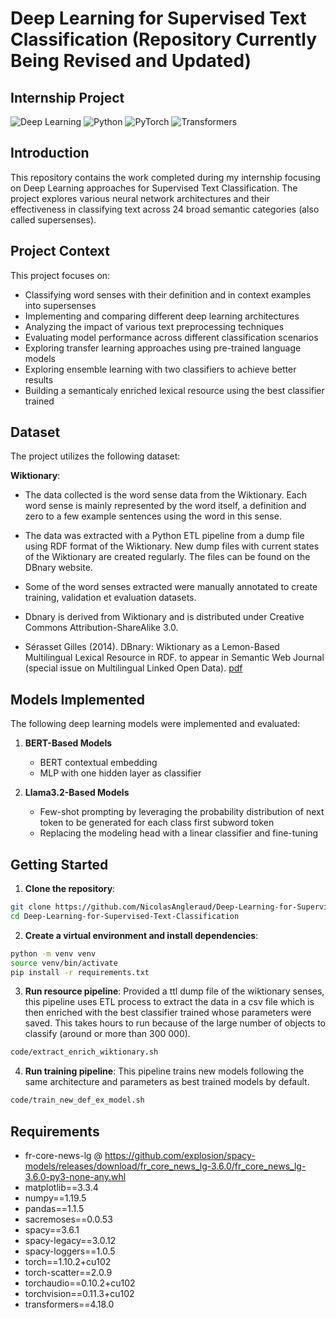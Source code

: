 # Deep Learning for Supervised Text Classification (Repository Currently Being Revised and Updated)
## Internship Project

![Deep Learning](https://img.shields.io/badge/Deep_Learning-Text_Classification-blue)
![Python](https://img.shields.io/badge/Python-3.6%2B-green)
![PyTorch](https://img.shields.io/badge/PyTorch-1.10.2-red)
![Transformers](https://img.shields.io/badge/Transformers-4.18.0-yellow)

## Introduction

This repository contains the work completed during my internship focusing on Deep Learning approaches for Supervised Text Classification. The project explores various neural network architectures and their effectiveness in classifying text across 24 broad semantic categories (also called supersenses).

## Project Context

This project focuses on:

- Classifying word senses with their definition and in context examples into supersenses
- Implementing and comparing different deep learning architectures
- Analyzing the impact of various text preprocessing techniques
- Evaluating model performance across different classification scenarios
- Exploring transfer learning approaches using pre-trained language models
- Exploring ensemble learning with two classifiers to achieve better results
- Building a semanticaly enriched lexical resource using the best classifier trained

## Dataset

The project utilizes the following dataset:

**Wiktionary**:

- The data collected is the word sense data from the Wiktionary. Each word sense is mainly represented by the word itself, a definition and zero to a few example sentences using the word in this sense.

- The data was extracted with a Python ETL pipeline from a dump file using RDF format of the Wiktionary. New dump files with current states of the Wiktionary are created regularly. The files can be found on the DBnary website.

- Some of the word senses extracted were manually annotated to create training, validation et evaluation datasets.

- Dbnary is derived from Wiktionary and is distributed under Creative Commons Attribution-ShareAlike 3.0.

- Sérasset Gilles (2014). DBnary: Wiktionary as a Lemon-Based Multilingual Lexical Resource in RDF. to appear in Semantic Web Journal (special issue on Multilingual Linked Open Data). [pdf](http://www.semantic-web-journal.net/system/files/swj648.pdf)

## Models Implemented

The following deep learning models were implemented and evaluated:

1. **BERT-Based Models**
   - BERT contextual embedding
   - MLP with one hidden layer as classifier

2. **Llama3.2-Based Models**
   - Few-shot prompting by leveraging the probability distribution of next token to be generated for each class first subword token
   - Replacing the modeling head with a linear classifier and fine-tuning

## Getting Started

1. **Clone the repository**:
```bash
git clone https://github.com/NicolasAngleraud/Deep-Learning-for-Supervised-Text-Classification.git
cd Deep-Learning-for-Supervised-Text-Classification
```

2. **Create a virtual environment and install dependencies**:
```bash
python -m venv venv
source venv/bin/activate
pip install -r requirements.txt
```

3. **Run resource pipeline**:
Provided a ttl dump file of the wiktionary senses, this pipeline uses ETL process to extract the data in a csv file which is then enriched with the best classifier trained whose parameters were saved. This takes hours to run because of the large number of objects to classify (around or more than 300 000).
```bash
code/extract_enrich_wiktionary.sh
```

4. **Run training pipeline**:
This pipeline trains new models following the same architecture and parameters as best trained models by default.
```bash
code/train_new_def_ex_model.sh
```

## Requirements

- fr-core-news-lg @ https://github.com/explosion/spacy-models/releases/download/fr_core_news_lg-3.6.0/fr_core_news_lg-3.6.0-py3-none-any.whl
- matplotlib==3.3.4
- numpy==1.19.5
- pandas==1.1.5
- sacremoses==0.0.53
- spacy==3.6.1
- spacy-legacy==3.0.12
- spacy-loggers==1.0.5
- torch==1.10.2+cu102
- torch-scatter==2.0.9
- torchaudio==0.10.2+cu102
- torchvision==0.11.3+cu102
- transformers==4.18.0
